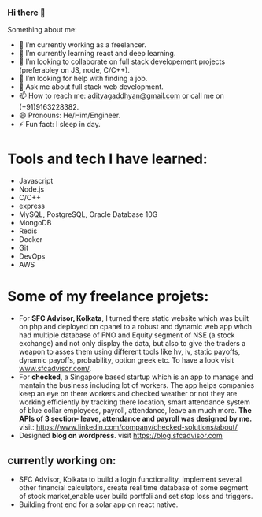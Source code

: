 ### Hi there 👋


Something about me:

- 🔭 I’m currently working as a freelancer.
- 🌱 I’m currently learning react and deep learning.
- 👯 I’m looking to collaborate on full stack developement projects (preferabley on JS, node, C/C++).
- 🤔 I’m looking for help with finding a job.
- 💬 Ask me about full stack web development.
- 📫 How to reach me: adityagaddhyan@gmail.com or call me on (+91)9163228382.
- 😄 Pronouns: He/Him/Engineer.
- ⚡ Fun fact: I sleep in day.

# Tools and tech I have learned:
- Javascript
- Node.js
- C/C++
- express
- MySQL, PostgreSQL, Oracle Database 10G
- MongoDB
- Redis
- Docker
- Git
- DevOps
- AWS

# Some of my freelance projets:
- For **SFC Advisor, Kolkata**, I turned there static website which was built on php and deployed on cpanel to a robust and dynamic web app whch had multiple database of FNO and Equity segment of NSE (a stock exchange) and not only display the data, but also to give the traders a weapon to asses them using different tools like hv, iv, static payoffs, dynamic payoffs, probability, option greek etc. To have a look visit www.sfcadvisor.com/.
- For **checked**, a Singapore based startup which is an app to manage and mantain the business including lot of workers. The app helps companies keep an eye on there workers and checked weather or not they are working efficiently by tracking there location, smart attendance system of blue collar employees, payroll, attendance, leave an much more. **The APIs of 3 section- leave, attendance and payroll was designed by me.** visit: https://www.linkedin.com/company/checked-solutions/about/
- Designed **blog on wordpress**. visit https://blog.sfcadvisor.com

## currently working on:
- SFC Advisor, Kolkata to build a login functionality, implement several other financial calculators, create real time database of some segment of stock market,enable user build portfoli and set stop loss and triggers.
- Building front end for a solar app on react native.
